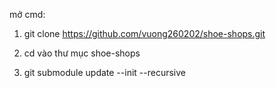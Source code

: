 mở cmd: 

1. git clone https://github.com/vuong260202/shoe-shops.git

2. cd vào thư mục shoe-shops
3. git submodule update --init --recursive
